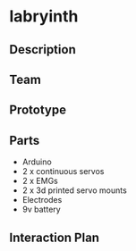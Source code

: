 # labryinth

## Description

## Team

## Prototype

## Parts

* Arduino
* 2 x continuous servos
* 2 x EMGs
* 2 x 3d printed servo mounts
* Electrodes
* 9v battery

## Interaction Plan

